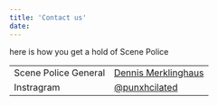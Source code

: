```yaml
---
title: 'Contact us'
date: 
---
```

here is how you get a hold of Scene Police

|  |  |
|---------|-------|
| Scene Police General | [Dennis Merklinghaus](mailto://dpmhaus@gmail.com)   |
| Instragram |  [@punxhcilated](https://www.instagram.com/punxhcilated/)  |
